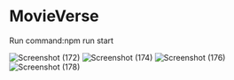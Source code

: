 # MovieVerse

Run command:npm run start

![Screenshot (172)](https://github.com/Karan9616/MovieVerse/assets/90907932/056ac35d-c6ae-4850-b742-0e52a78a27df)
![Screenshot (174)](https://github.com/Karan9616/MovieVerse/assets/90907932/6512f210-c49a-4cf8-9b32-49d14d932186)
![Screenshot (176)](https://github.com/Karan9616/MovieVerse/assets/90907932/1bc2b7ae-04da-4d97-8ec6-1c73f90d0539)
![Screenshot (178)](https://github.com/Karan9616/MovieVerse/assets/90907932/3395091a-ca3b-429c-b0c4-3b4690272f25)
